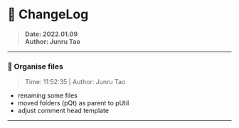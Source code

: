 # :hammer: ChangeLog
> __Date: 2022.01.09__<br>
> __Author: Junru Tao__<br>
---

### :electric_plug: Organise files
> Time: 11:52:35 | Author: Junru Tao
- renaming some files
- moved folders (pQt) as parent to pUtil
- adjust comment head template
---


